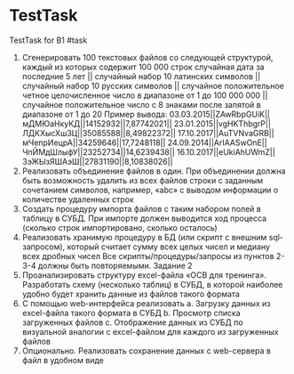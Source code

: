 # TestTask
TestTask for B1
#task 
1. Сгенерировать 100 текстовых файлов со следующей структурой, каждый из которых содержит
100 000 строк
случайная дата за последние 5 лет || случайный набор 10 латинских символов ||
случайный набор 10 русских символов || случайное положительное четное
целочисленное число в диапазоне от 1 до 100 000 000 || случайное положительное
число с 8 знаками после запятой в диапазоне от 1 до 20
Пример вывода:
03.03.2015||ZAwRbpGUiK||мДМЮаНкуКД||14152932||7,87742021||
23.01.2015||vgHKThbgrP||ЛДКХысХшЗЦ||35085588||8,49822372||
17.10.2017||AuTVNvaGRB||мЧепрИецрА||34259646||17,7248118||
24.09.2014||ArIAASwOnE||ЧпЙМдШлыфУ||23252734||14,6239438||
16.10.2017||eUkiAhUWmZ||ЗэЖЫзЯШАэШ||27831190||8,10838026||
2. Реализовать объединение файлов в один. При объединении должна быть возможность
удалить из всех файлов строки с заданным сочетанием символов, например, «abc» с выводом
информации о количестве удаленных строк
3. Создать процедуру импорта файлов с таким набором полей в таблицу в СУБД. При импорте
должен выводится ход процесса (сколько строк импортировано, сколько осталось)
4. Реализовать хранимую процедуру в БД (или скрипт с внешним sql-запросом), который считает
сумму всех целых чисел и медиану всех дробных чисел
Все скрипты/процедуры/запросы из пунктов 2-3-4 должны быть повторяемыми.
Задание 2
1. Проанализировать структуру excel-файла «ОСВ для тренинга». Разработать схему (несколько
таблиц) в СУБД, в которой наиболее удобно будет хранить данные из файлов такого
формата
2. С помощью web-интерфейса реализовать
a. Загрузку данных из excel-файла такого формата в СУБД
b. Просмотр списка загруженных файлов
c. Отображение данных из СУБД по визуальной аналогии с exсel-файлом для каждого
из загруженных файлов
3. Опционально. Реализовать сохранение данных с web-сервера в файл в удобном виде
